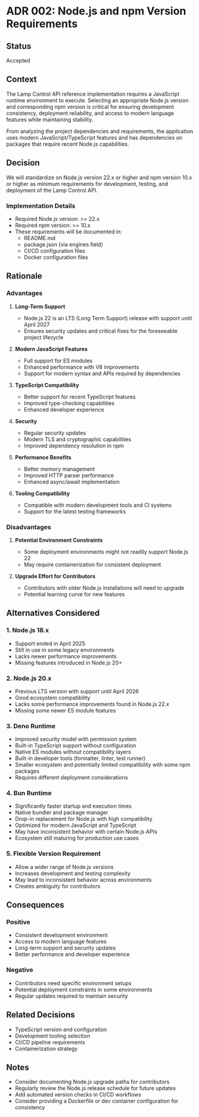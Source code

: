 # ADR 002: Node.js and npm Version Requirements

## Status

Accepted

## Context

The Lamp Control API reference implementation requires a JavaScript runtime environment to execute. Selecting an appropriate Node.js version and corresponding npm version is critical for ensuring development consistency, deployment reliability, and access to modern language features while maintaining stability.

From analyzing the project dependencies and requirements, the application uses modern JavaScript/TypeScript features and has dependencies on packages that require recent Node.js capabilities.

## Decision

We will standardize on Node.js version 22.x or higher and npm version 10.x or higher as minimum requirements for development, testing, and deployment of the Lamp Control API.

### Implementation Details

- Required Node.js version: >= 22.x
- Required npm version: >= 10.x
- These requirements will be documented in:
  - README.md
  - package.json (via engines field)
  - CI/CD configuration files
  - Docker configuration files

## Rationale

### Advantages

1. **Long-Term Support**

   - Node.js 22 is an LTS (Long Term Support) release with support until April 2027
   - Ensures security updates and critical fixes for the foreseeable project lifecycle

2. **Modern JavaScript Features**

   - Full support for ES modules
   - Enhanced performance with V8 improvements
   - Support for modern syntax and APIs required by dependencies

3. **TypeScript Compatibility**

   - Better support for recent TypeScript features
   - Improved type-checking capabilities
   - Enhanced developer experience

4. **Security**

   - Regular security updates
   - Modern TLS and cryptographic capabilities
   - Improved dependency resolution in npm

5. **Performance Benefits**

   - Better memory management
   - Improved HTTP parser performance
   - Enhanced async/await implementation

6. **Tooling Compatibility**
   - Compatible with modern development tools and CI systems
   - Support for the latest testing frameworks

### Disadvantages

1. **Potential Environment Constraints**

   - Some deployment environments might not readily support Node.js 22
   - May require containerization for consistent deployment

2. **Upgrade Effort for Contributors**
   - Contributors with older Node.js installations will need to upgrade
   - Potential learning curve for new features

## Alternatives Considered

### 1. Node.js 18.x

- Support ended in April 2025
- Still in use in some legacy environments
- Lacks newer performance improvements
- Missing features introduced in Node.js 20+

### 2. Node.js 20.x

- Previous LTS version with support until April 2026
- Good ecosystem compatibility
- Lacks some performance improvements found in Node.js 22.x
- Missing some newer ES module features

### 3. Deno Runtime

- Improved security model with permission system
- Built-in TypeScript support without configuration
- Native ES modules without compatibility layers
- Built-in developer tools (formatter, linter, test runner)
- Smaller ecosystem and potentially limited compatibility with some npm packages
- Requires different deployment considerations

### 4. Bun Runtime

- Significantly faster startup and execution times
- Native bundler and package manager
- Drop-in replacement for Node.js with high compatibility
- Optimized for modern JavaScript and TypeScript
- May have inconsistent behavior with certain Node.js APIs
- Ecosystem still maturing for production use cases

### 5. Flexible Version Requirement

- Allow a wider range of Node.js versions
- Increases development and testing complexity
- May lead to inconsistent behavior across environments
- Creates ambiguity for contributors

## Consequences

### Positive

- Consistent development environment
- Access to modern language features
- Long-term support and security updates
- Better performance and developer experience

### Negative

- Contributors need specific environment setups
- Potential deployment constraints in some environments
- Regular updates required to maintain security

## Related Decisions

- TypeScript version and configuration
- Development tooling selection
- CI/CD pipeline requirements
- Containerization strategy

## Notes

- Consider documenting Node.js upgrade paths for contributors
- Regularly review the Node.js release schedule for future updates
- Add automated version checks in CI/CD workflows
- Consider providing a Dockerfile or dev container configuration for consistency
